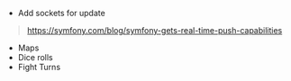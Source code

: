 - Add sockets for update
> https://symfony.com/blog/symfony-gets-real-time-push-capabilities

- Maps
- Dice rolls
- Fight Turns